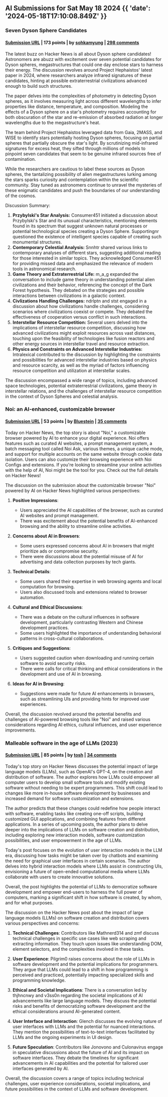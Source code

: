 ## AI Submissions for Sat May 18 2024 {{ 'date': '2024-05-18T17:10:08.849Z' }}

### Seven Dyson Sphere Candidates

#### [Submission URL](https://www.centauri-dreams.org/2024/05/18/seven-dyson-sphere-candidates/) | 173 points | by [sohkamyung](https://news.ycombinator.com/user?id=sohkamyung) | [298 comments](https://news.ycombinator.com/item?id=40397823)

The latest buzz on Hacker News is all about Dyson sphere candidates! Astronomers are abuzz with excitement over seven potential candidates for Dyson spheres, megastructures that could one day enclose stars to harness their energy. The discussion revolves around Project Hephaistos' latest paper in 2024, where researchers analyze infrared signatures of these candidates, hinting at possible extraterrestrial civilizations advanced enough to build such structures.

The paper delves into the complexities of photometry in detecting Dyson spheres, as it involves measuring light across different wavelengths to infer properties like distance, temperature, and composition. Modeling the effects of a Dyson sphere on a star's photometry requires accounting for both obscuration of the star and re-emission of absorbed radiation at longer wavelengths due to the megastructure's heat.

The team behind Project Hephaistos leveraged data from Gaia, 2MASS, and WISE to identify stars potentially hosting Dyson spheres, focusing on partial spheres that partially obscure the star's light. By scrutinizing mid-infrared signatures for excess heat, they sifted through millions of models to pinpoint seven candidates that seem to be genuine infrared sources free of contamination.

While the researchers are cautious to label these sources as Dyson spheres, the tantalizing possibility of alien megastructures lurking among the stars sparks curiosity and contemplation within the scientific community. Stay tuned as astronomers continue to unravel the mysteries of these enigmatic candidates and push the boundaries of our understanding of the cosmos.

Discussion Summary:

1. **Przybylski's Star Analysis:** Consumer451 initiated a discussion about Przybylski's Star and its unusual characteristics, mentioning elements found in its spectrum that suggest unknown natural processes or potential technological species creating a Dyson Sphere. Supportingnr questioned the existence of intelligent species capable of creating such monumental structures.
2. **Contemporary Celestial Analysis:** Snnhtr shared various links to contemporary analyses of different stars, suggesting additional reading for those interested in similar topics. They acknowledged Consumer451 for providing missed data and emphasized the relevance of modern tools in astronomical research.
3. **Game Theory and Extraterrestrial Life:** m_a_g expanded the conversation to include game theory in understanding potential alien civilizations and their behavior, referencing the concept of the Dark Forest hypothesis. They debated on the strategies and possible interactions between civilizations in a galactic context.
4. **Civlizations Handling Challenges:** ndrlptn and stst engaged in a discussion about how civilizations handle challenges, considering scenarios where civilizations coexist or compete. They debated the effectiveness of cooperation versus conflict in such interactions.
5. **Interstellar Resource Competition:** Several users delved into the implications of interstellar resource competition, discussing how advanced civilizations might exploit resources across vast distances, touching upon the feasibility of technologies like fusion reactors and other energy sources in interstellar travel and resource extraction.
6. **Physics and Constraints on Advanced Interstellar Industries:** Intralexical contributed to the discussion by highlighting the constraints and possibilities for advanced interstellar industries based on physics and resource scarcity, as well as the myriad of factors influencing resource competition and utilization at interstellar scales.

The discussion encompassed a wide range of topics, including advanced space technologies, potential extraterrestrial civilizations, game theory in interstellar relations, and the challenges of interstellar resource competition in the context of Dyson Spheres and celestial analysis.

### Noi: an AI-enhanced, customizable browser

#### [Submission URL](https://github.com/lencx/Noi) | 53 points | by [Bluestein](https://news.ycombinator.com/user?id=Bluestein) | [35 comments](https://news.ycombinator.com/item?id=40399923)

Today on Hacker News, the top story is about "Noi," a customizable browser powered by AI to enhance your digital experience. Noi offers features such as curated AI websites, a prompt management system, a batch messaging tool called Noi Ask, various themes, a unique cache mode, and support for multiple accounts on the same website through cookie data isolation. Users can also customize their browsing experience with Noi Configs and extensions. If you're looking to streamline your online activities with the help of AI, Noi might be the tool for you. Check out the full details on Hacker News!

The discussion on the submission about the customizable browser "Noi" powered by AI on Hacker News highlighted various perspectives:

1. **Positive Impressions**: 
   - Users appreciated the AI capabilities of the browser, such as curated AI websites and prompt management.
   - There was excitement about the potential benefits of AI-enhanced browsing and the ability to streamline online activities.

2. **Concerns about AI in Browsers**:
   - Some users expressed concerns about AI in browsers that might prioritize ads or compromise security.
   - There were discussions about the potential misuse of AI for advertising and data collection purposes by tech giants.

3. **Technical Details**:
   - Some users shared their expertise in web browsing agents and local computation for browsing.
   - Users also discussed tools and extensions related to browser automation.

4. **Cultural and Ethical Discussions**:
   - There was a debate on the cultural influences in software development, particularly contrasting Western and Chinese development practices.
   - Some users highlighted the importance of understanding behavioral patterns in cross-cultural collaborations.

5. **Critiques and Suggestions**:
   - Users suggested caution when downloading and running certain software to avoid security risks.
   - There were calls for critical thinking and ethical considerations in the development and use of AI in browsing.

6. **Ideas for AI in Browsing**:
   - Suggestions were made for future AI enhancements in browsers, such as streamlining UIs and providing hints for improved user experiences.

Overall, the discussion revolved around the potential benefits and challenges of AI-powered browsing tools like "Noi" and raised various considerations regarding AI ethics, cultural influences, and user experience improvements.

### Malleable software in the age of LLMs (2023)

#### [Submission URL](https://www.geoffreylitt.com/2023/03/25/llm-end-user-programming.html) | 85 points | by [tosh](https://news.ycombinator.com/user?id=tosh) | [34 comments](https://news.ycombinator.com/item?id=40397555)

Today's top story on Hacker News discusses the potential impact of large language models (LLMs), such as OpenAI's GPT-4, on the creation and distribution of software. The author explores how LLMs could empower all computer users to develop small software tools and modify existing software without needing to be expert programmers. This shift could lead to changes like more in-house software development by businesses and increased demand for software customization and extensions.

The author predicts that these changes could redefine how people interact with software, enabling tasks like creating one-off scripts, building customized GUI applications, and combining features from different applications. In a series of upcoming posts, the author plans to delve deeper into the implications of LLMs on software creation and distribution, including exploring new interaction models, software customization possibilities, and user empowerment in the age of LLMs.

Today's post focuses on the evolution of user interaction models in the LLM era, discussing how tasks might be taken over by chatbots and examining the need for graphical user interfaces in certain scenarios. The author delves into hybrid interaction models where LLMs assist in constructing UIs, envisioning a future of open-ended computational media where LLMs collaborate with users to create innovative solutions.

Overall, the post highlights the potential of LLMs to democratize software development and empower end-users to harness the full power of computers, marking a significant shift in how software is created, by whom, and for what purposes.

The discussion on the Hacker News post about the impact of large language models (LLMs) on software creation and distribution covers various perspectives and concerns:

1. **Technical Challenges**: Contributors like Mathnerd314 and zmf discuss technical challenges in specific use cases like web scraping and extracting information. They touch upon issues like understanding DOM, element selectors, and the complexities involved in these tasks.

2. **User Experience**: Pilgrim0 raises concerns about the role of LLMs in software development and the potential implications for programmers. They argue that LLMs could lead to a shift in how programming is perceived and practiced, potentially impacting specialized skills and programming knowledge.

3. **Ethical and Societal Implications**: There is a conversation led by thjhncnwy and v3ss0n regarding the societal implications of AI advancements like large language models. They discuss the potential risks and benefits of democratizing software development and the ethical considerations around AI-generated content.

4. **User Interface and Interaction**: Glench discusses the evolving nature of user interfaces with LLMs and the potential for nuanced interactions. They mention the possibilities of text-to-text interfaces facilitated by LLMs and the ongoing experiments in UI design.

5. **Future Speculation**: Contributors like Jonovono and Culonavirus engage in speculative discussions about the future of AI and its impact on software interfaces. They debate the timelines for significant advancements in AI capabilities and the potential for tailored user interfaces generated by AI.

Overall, the discussion covers a range of topics including technical challenges, user experience considerations, societal implications, and future possibilities in the context of LLMs and software development.

